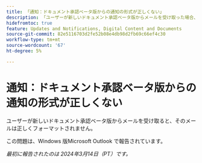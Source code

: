 ```yaml
---
title: 「通知：ドキュメント承認ベータ版からの通知の形式が正しくない」
description: 「ユーザーが新しいドキュメント承認ベータ版からメールを受け取った場合、そのメールは正しい形式ではありません。 」
hidefromtoc: true
feature: Updates and Notifications, Digital Content and Documents
source-git-commit: 82e5116703d2fe52b08e4db98d2fb69c66ef4c30
workflow-type: tm+mt
source-wordcount: '67'
ht-degree: 5%

---
```



# 通知：ドキュメント承認ベータ版からの通知の形式が正しくない

ユーザーが新しいドキュメント承認ベータ版からメールを受け取ると、そのメールは正しくフォーマットされません。

この問題は、Windows 版Microsoft Outlook で報告されています。

_最初に報告されたのは 2024年3月14日（PT）です。_

